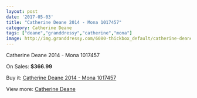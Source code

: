 ```yaml
---
layout: post
date: '2017-05-03'
title: "Catherine Deane 2014 - Mona 1017457"
category: Catherine Deane
tags: ["deane","granddressy","catherine","mona"]
image: http://img.granddressy.com/6080-thickbox_default/catherine-deane-2014-mona-1017457.jpg
---
```

Catherine Deane 2014 - Mona 1017457

On Sales: **$366.99**
<a href="https://www.granddressy.com/en/catherine-deane/5406-catherine-deane-2014-mona-1017457.html"><amp-img layout="responsive" width="600" height="600" src="//img.granddressy.com/6080-thickbox_default/catherine-deane-2014-mona-1017457.jpg" alt="Catherine Deane 2014 - Mona 1017457 0" /></a>
<a href="https://www.granddressy.com/en/catherine-deane/5406-catherine-deane-2014-mona-1017457.html"><amp-img layout="responsive" width="600" height="600" src="//img.granddressy.com/6081-thickbox_default/catherine-deane-2014-mona-1017457.jpg" alt="Catherine Deane 2014 - Mona 1017457 1" /></a>

Buy it: [Catherine Deane 2014 - Mona 1017457](https://www.granddressy.com/en/catherine-deane/5406-catherine-deane-2014-mona-1017457.html "Catherine Deane 2014 - Mona 1017457")

View more: [Catherine Deane](https://www.granddressy.com/en/200-catherine-deane "Catherine Deane")